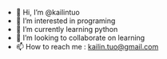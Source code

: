 - 👋 Hi, I’m @kailintuo
- 👀 I’m interested in programing
- 🌱 I’m currently learning python
- 💞️ I’m looking to collaborate on learning
- 📫 How to reach me : kailin.tuo@gmail.com

<!---
kailintuo/kailintuo is a ✨ special ✨ repository because its `README.md` (this file) appears on your GitHub profile.
You can click the Preview link to take a look at your changes.
--->
